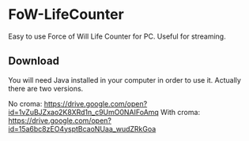 # FoW-LifeCounter
Easy to use Force of Will Life Counter for PC. Useful for streaming.


## Download
You will need Java installed in your computer in order to use it.
Actually there are two versions.

No croma: https://drive.google.com/open?id=1vZuBJZxao2K8XRd1n_c9UmO0NAIFoAmq
With croma: https://drive.google.com/open?id=15a6bc8zEO4ysptBcaoNUaa_wudZRkGoa
